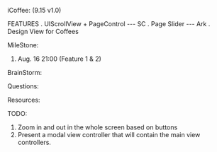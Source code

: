 iCoffee: (9.15 v1.0)

FEATURES
	. UIScrollView + PageControl --- SC 
	. Page Slider  --- Ark
	. Design View for Coffees


MileStone:

1. Aug. 16 21:00 (Feature 1 & 2)


BrainStorm:


Questions:


Resources:


TODO:

1. Zoom in and out in the whole screen based on buttons
2. Present a modal view controller that will contain the main view controllers.
	
	



